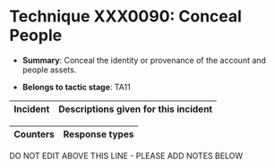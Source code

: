 # Technique XXX0090: Conceal People

* **Summary**: Conceal the identity or provenance of the account and people assets.

* **Belongs to tactic stage**: TA11


| Incident | Descriptions given for this incident |
| -------- | -------------------- |



| Counters | Response types |
| -------- | -------------- |


DO NOT EDIT ABOVE THIS LINE - PLEASE ADD NOTES BELOW